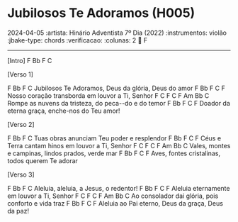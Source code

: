 # Jubilosos Te Adoramos (H005)
2024-04-05
:artista: Hinário Adventista 7º Dia (2022)
:instrumentos: violão
:jbake-type: chords
:verificacao:
:colunas: 2
:key: F

----
[Intro]
F   Bb  F   C

[Verso 1]

F        Bb          F                  C
Jubilosos Te Adoramos, Deus da glória, Deus do amor
F        Bb              F           C           F
Nosso coração transborda em louvor a Ti, Senhor
F        C        F      C     F     Am    Bb     C
Rompe as nuvens da tristeza, do peca--do e do temor
F        Bb               F           C     F
Doador da eterna graça, enche-nos do Teu amor!

[Verso 2]

F        Bb          F                  C
Tuas obras anunciam Teu poder e resplendor
F             Bb           F           C       F
Céus e Terra cantam hinos em louvor a Ti, Senhor
F        C        F      C     F     Am    Bb     C
Vales, montes e campinas, lindos prados, verde mar
F        Bb               F           C     F
Aves, fontes cristalinas, todos querem Te adorar

[Verso 3]

F        Bb          F                  C
Aleluia, aleluia, a Jesus, o redentor!
F             Bb           F           C       F
Aleluia eternamente em louvor a Ti, Senhor
F        C  F       C     F     Am         Bb     C
Ao consolador dai glória, pois conforto e vida traz
F        Bb               F           C     F 
Aleluia ao Pai eterno, Deus da graça, Deus da paz!

```
